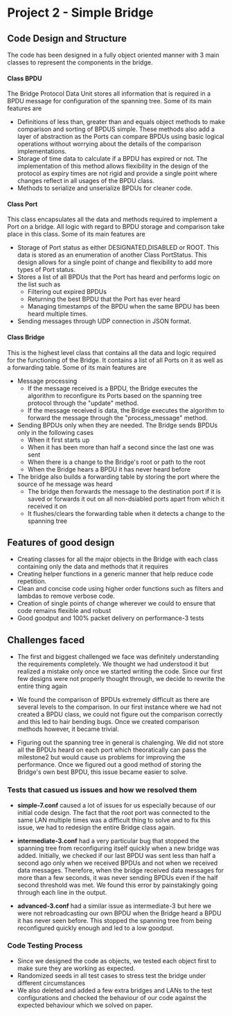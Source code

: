# Project 2 - Simple Bridge

## Code Design and Structure

The code has been designed in a fully object oriented manner with 3 main classes to represent
the components in the bridge.

#### Class BPDU

The Bridge Protocol Data Unit stores all information that is required in a BPDU
message for configuration of the spanning tree. Some of its main features are
- Definitions of less than, greater than and equals object methods to make comparison and sorting of BPDUS simple. These methods also add a layer of abstraction as the Ports can compare BPDUs using basic logical operations without worrying about the details of the comparison implementations.
- Storage of time data to calculate if a BPDU has expired or not. The implementation of this method allows flexibility in the design of the protocol as expiry times are not rigid and provide a single point where changes reflect in all usages of the BPDU class.
- Methods to serialize and unserialize BPDUs for cleaner code.

#### Class Port

This class encapsulates all the data and methods required to implement a Port on a bridge. All logic with regard to BPDU storage and comparison take place in this class. Some of its main features are
- Storage of Port status as either DESIGNATED,DISABLED or ROOT. This data is stored as an enumeration of another Class PortStatus. This design allows for a single point of change and flexibility to add more types of Port status.
- Stores a list of all BPDUs that the Port has heard and performs logic on the list such as
  - Filtering out expired BPDUs
  - Returning the best BPDU that the Port has ever heard
  - Managing timestamps of the BPDU when the same BPDU has been heard multiple times.
- Sending messages through UDP connection in JSON format.

#### Class Bridge

This is the highest level class that contains all the data and logic required for the functioning of the Bridge. It contains a list of all Ports on it as well as a forwarding table. Some of its main features are
- Message processing
  - If the message received is a BPDU, the Bridge executes the algorithm to reconfigure its Ports based on the spanning tree protocol through the "update" method.
  - If the message received is data, the Bridge executes the algorithm to forward the message through the "process_message" method.
- Sending BPDUs only when they are needed. The Bridge sends BPDUs only in the following cases
  - When it first starts up
  - When it has been more than half a second since the last one was sent
  - When there is a change to the Bridge's root or path to the root
  - When the Bridge hears a BPDU it has never heard before
- The bridge also builds a forwarding table by storing the port where the source of he message was heard
  - The bridge then forwards the message to the destination port if it is saved or forwards it out on all non-dsiabled ports apart from which it received it on
  - It flushes/clears the forwarding table when it detects a change to the spanning tree


## Features of good design

- Creating classes for all the major objects in the Bridge with each class containing only the data and methods that it requires
- Creating helper functions in a generic manner that help reduce code repetition.
- Clean and concise code using higher order functions such as filters and lambdas to remove verbose code.
- Creation of single points of change wherever we could to ensure that code remains flexible and robust
- Good goodput and 100% packet delivery on performance-3 tests

## Challenges faced

- The first and biggest challenged we face was definitely understanding the requirements completely. We thought we had understood it but realized a mistake only once we started writing the code. Since our first few designs were not properly thought through, we decide to rewrite the entire thing again

- We found the comparison of BPDUs extremely difficult as there are several levels to the comparison. In our first instance where we had not created a BPDU class, we could not figure out the comparison correctly and this led to hair bending bugs. Once we created comparison methods however, it became trivial.

- Figuring out the spanning tree in general is chalenging. We did not store all the BPDUs heard on each port which theoratically can pass the milestone2 but would cause us problems for improving the performance. Once we figured out a good method of storing the Bridge's own best BPDU, this issue became easier to solve.

### Tests that casued us issues and how we resolved them
- __simple-7.conf__ caused a lot of issues for us especially because of our initial code design. The fact that the root port was connected to the same LAN multiple times was a difficult thing to solve and to fix this issue, we had to redesign the entire Bridge class again.

- __intermediate-3.conf__ had a very particular bug that stopped the spanning tree from reconfiguring itself quickly when a new bridge was added. Initially, we checked if our last BPDU was sent less than half a second ago only when we received BPDUs and not when we received data messages. Therefore, when the bridge received data messages for more than a few seconds, it was never sending BPDUs even if the half second threshold was met. We found this error by painstakingly going through each line in the output.

- __advanced-3.conf__ had a similar issue as intermediate-3 but here we were not rebroadcasting our own BPDU when the Bridge heard a BPDU it has never seen before. This stopped the spanning tree from being reconfigured quickly enough and led to a low goodput.

### Code Testing Process

- Since we designed the code as objects, we tested each object first to make sure they are working as expected.
- Randomized seeds in all test cases to stress test the bridge under different circumstances
- We also deleted and added a few extra bridges and LANs to the test configurations and checked the behaviour of our code against the expected behaviour which we solved on paper.
